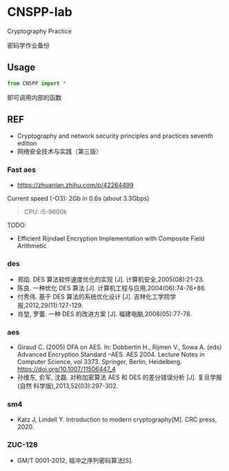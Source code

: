 # CNSPP-lab

Cryptography Practice

密码学作业备份

## Usage

```python
from CNSPP import *
```

即可调用内部的函数

## REF

- Cryptography and network security principles and practices seventh edition
- 网络安全技术与实践（第三版）

### Fast aes

- https://zhuanlan.zhihu.com/p/42264499

Current speed (-O3): 2Gb in 0.6s (about 3.3Gbps)

> CPU: i5-9600k

TODO:

- Efficient Rijndael Encryption Implementation with Composite Field Arithmetic

### des

- 郑焰. DES 算法软件速度优化的实现 [J]. 计算机安全,2005(08):21-23.
- 陈良. 一种优化 DES 算法 [J]. 计算机工程与应用,2004(06):74-76+86.
- 付秀伟. 基于 DES 算法的系统优化设计 [J]. 吉林化工学院学报,2012,29(11):127-129.
- 肖堃, 罗蕾. 一种 DES 的改进方案 [J]. 福建电脑,2008(05):77-78.

### aes

- Giraud C. (2005) DFA on AES. In: Dobbertin H., Rijmen V., Sowa A. (eds) Advanced Encryption Standard –AES. AES 2004. Lecture Notes in Computer Science, vol 3373. Springer, Berlin, Heidelberg. https://doi.org/10.1007/11506447_4
- 孙维东, 俞军, 沈磊. 对称加密算法 AES 和 DES 的差分错误分析 [J]. 复旦学报 (自然
科学版),2013,52(03):297-302.

### sm4

- Katz J, Lindell Y. Introduction to modern cryptography[M]. CRC press, 2020.

### ZUC-128

- GM/T 0001-2012, 祖冲之序列密码算法[S].
